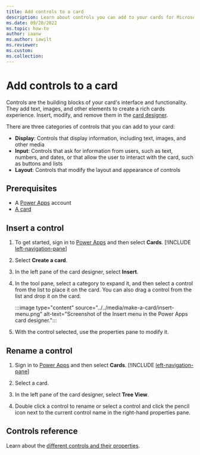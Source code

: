 ```yaml
---
title: Add controls to a card
description: Learn about controls you can add to your cards for Microsoft Power Apps.
ms.date: 09/20/2022
ms.topic: how-to
author: iaanw
ms.author: iawilt
ms.reviewer: 
ms.custom: 
ms.collection: 
---
```


# Add controls to a card

Controls are the building blocks of your card's interface and functionality. They add text, images, and other elements to create a rich cards experience. Insert, modify, and remove them in the [card designer](../designer-overview.md).

There are three categories of controls that you can add to your card:

- **Display**: Controls that display information, including text, images, and other media
- **Input**: Controls that ask for information from users, such as text, numbers, and dates, or that allow the user to interact with the card, such as buttons and lists
- **Layout**: Controls that modify the layout and appearance of controls

## Prerequisites

- A [Power Apps](https://powerapps.microsoft.com/) account
- [A card](../../tutorials/hello-world-card.md)

## Insert a control

1. To get started, sign in to [Power Apps](https://make.powerapps.com) and then select **Cards**. [!INCLUDE [left-navigation-pane](../includes/left-navigation-pane.md)]

1. Select **Create a card**. 

1. In the left pane of the card designer, select **Insert**.

1. In the tool pane, select a category to expand it, and then select a control from the list to place it on the card. You can also drag a control from the list and drop it on the card.

   :::image type="content" source="../../media/make-a-card/insert-menu.png" alt-text="Screenshot of the Insert menu in the Power Apps card designer.":::

1. With the control selected, use the properties pane to modify it.

## Rename a control

1. Sign in to [Power Apps](https://powerapps.microsoft.com/) and then select **Cards**. [!INCLUDE [left-navigation-pane](../includes/left-navigation-pane.md)]

1. Select a card. 

1. In the left pane of the card designer, select **Tree View**.

1. Double click a control to rename or select a control and click the pencil icon next to the current control name in the right-hand properties pane.

## Controls reference

Learn about the [different controls and their properties](../../controls/control-reference.md).
